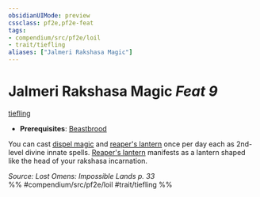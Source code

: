 ```yaml
---
obsidianUIMode: preview
cssclass: pf2e,pf2e-feat
tags:
- compendium/src/pf2e/loil
- trait/tiefling
aliases: ["Jalmeri Rakshasa Magic"]
---
```

# Jalmeri Rakshasa Magic  *Feat 9*  
[tiefling](../../rules/traits/tiefling-b1.md)  

- **Prerequisites**: [Beastbrood](beastbrood-loag.md)

You can cast [dispel magic](../spells/dispel-magic.md) and [reaper's lantern](../spells/reapers-lantern-apg.md) once per day each as 2nd-level divine innate spells. [Reaper's lantern](../spells/reapers-lantern-apg.md) manifests as a lantern shaped like the head of your rakshasa incarnation.

*Source: Lost Omens: Impossible Lands p. 33*  
%% #compendium/src/pf2e/loil #trait/tiefling %%